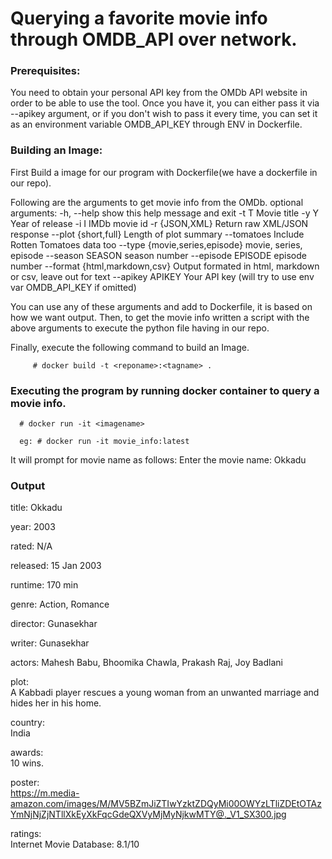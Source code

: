   
# Querying a favorite movie info through OMDB_API over network.


### Prerequisites:
You need to obtain your personal API key from the OMDb API website in order to be able to use the tool. Once you have it, you can either pass it via --apikey argument, or if you don't wish to pass it every time, you can set it as an environment variable OMDB_API_KEY through ENV in Dockerfile.


### Building an Image:
First Build a image for our program with Dockerfile(we have a dockerfile in our repo). 


Following are the arguments to get movie info from the OMDb.
optional arguments:
  -h, --help            show this help message and exit
  -t T                  Movie title
  -y Y                  Year of release
  -i I                  IMDb movie id
  -r {JSON,XML}         Return raw XML/JSON response
  --plot {short,full}   Length of plot summary
  --tomatoes            Include Rotten Tomatoes data too
  --type {movie,series,episode}
                        movie, series, episode
  --season SEASON       season number
  --episode EPISODE     episode number
  --format {html,markdown,csv}
                        Output formated in html, markdown or csv, leave out
                        for text
  --apikey APIKEY       Your API key (will try to use env var OMDB_API_KEY if
                        omitted)


 You can use any of these arguments and add to Dockerfile, it is based on how we want output.
 Then, to get the movie info written a script with the above arguments to execute the python file having in our repo.
 
 
 Finally, execute the following command to build an Image. 
 
         # docker build -t <reponame>:<tagname> .
         
         
###  Executing the program by running docker container to query a movie info.        
         
      # docker run -it <imagename>
      
      eg: # docker run -it movie_info:latest
      
 It will prompt for movie name as follows:
          Enter the movie name:
          Okkadu
          
      
      
      
### Output

title:
Okkadu

year:
2003

rated:
N/A

released:
15 Jan 2003

runtime:
170 min

genre:
Action, Romance

director:
Gunasekhar

writer:
Gunasekhar

actors:
Mahesh Babu, Bhoomika Chawla, Prakash Raj, Joy Badlani

plot:                                                                                                                                                                                    
A Kabbadi player rescues a young woman from an unwanted marriage and hides her in his home.                                                                                               
                                                                                                                                                                                                                                                                                                                        
country:                                                                                                                                                                                  
India                                                                                                                                                                                     
                                                                                                                                                                                          
                                                                                                                                                                                          
awards:                                                                                                                                                                                   
10 wins.                                                                                                                                                                                  
                                                                                                                                                                                          
                                                                                                                                                                                          
poster:                                                                                                                                                                                   
https://m.media-amazon.com/images/M/MV5BZmJiZTIwYzktZDQyMi00OWYzLTliZDEtOTAzYmNjNjZjNTllXkEyXkFqcGdeQXVyMjMyNjkwMTY@._V1_SX300.jpg                                                        
                                                                                                                                                                                          
                                                                                                                                                                                          
ratings:                                                                                                                                                                                  
  Internet Movie Database: 8.1/10
   
